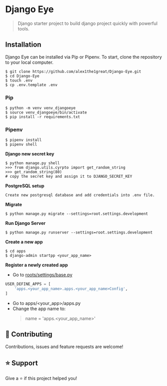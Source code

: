 # Django Eye
> Django starter project to build django project quickly with powerful tools.

## Installation
Django Eye can be installed via Pip or Pipenv. To start, clone the repository to your local computer.
```shell
$ git clone https://github.com/alex1the1great/Django-Eye.git
$ cd Django-Eye
$ touch .env
$ cp .env.template .env
```


### Pip
```shell
$ python -m venv venv_djangoeye
$ source venv_djangoeye/bin/activate
$ pip install -r requirements.txt
```

### Pipenv
```shell
$ pipenv install
$ pipenv shell
```
**Django new secret key**
```shell
$ python manage.py shell
>>> from django.utils.cyrpto import get_random_string
>>> get_random_string(80)
# copy the secret key and assign it to DJANGO_SECRET_KEY
```
**PostgreSQL setup**
```
Create new postgresql database and add credentials into .env file.
```
**Migrate**
```shell
$ python manage.py migrate --settings=root.settings.development
```

**Run Django Server**
```shell
$ python manage.py runserver --settings=root.settings.development
```

**Create a new app**
```shell
$ cd apps
$ django-admin startpp <your_app_name>
```

**Register a newly created app**
- Go to [roots/settings/base.py](https://github.com/alex1the1great/Django-Eye/blob/master/root/settings/base.py)
```python
USER_DEFINE_APPS = [
    'apps.<your_app_name>.apps.<your_app_name>Config',
]
```

- Go to apps/<your_app>/apps.py
- Change the app name to:
    > name = 'apps.<your_app_name>'


## 🤝 Contributing
Contributions, issues and feature requests are welcome!
## ⭐️ Support
Give a ⭐️ if this project helped you!